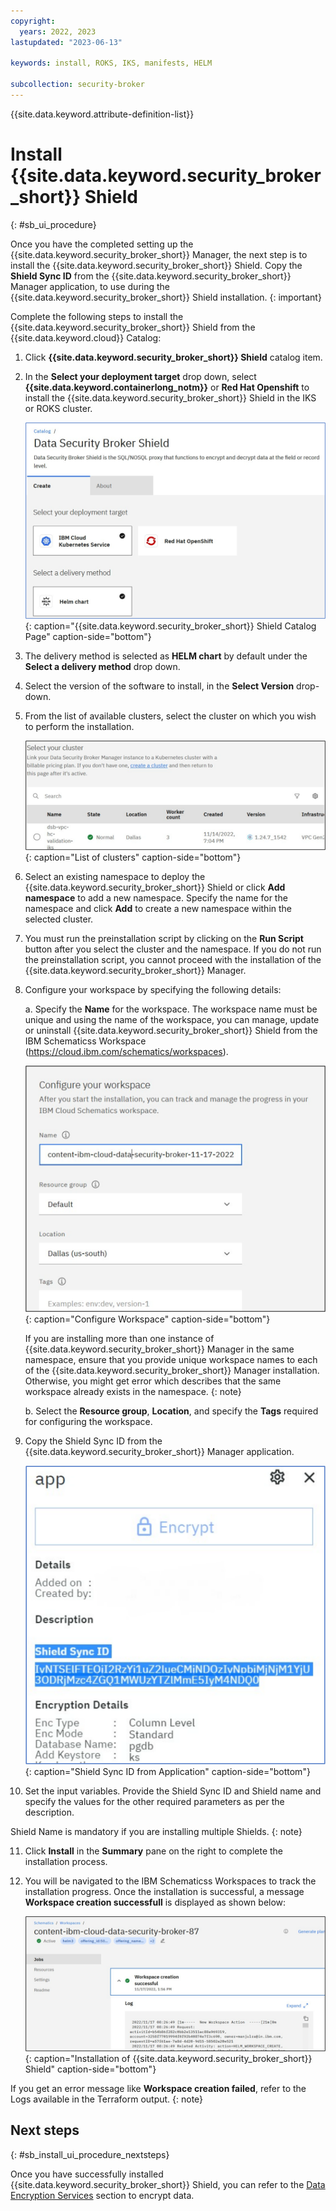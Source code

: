 ```yaml
---
copyright:
  years: 2022, 2023
lastupdated: "2023-06-13"

keywords: install, ROKS, IKS, manifests, HELM

subcollection: security-broker
---
```


{{site.data.keyword.attribute-definition-list}}

# Install {{site.data.keyword.security_broker_short}} Shield
{: #sb_ui_procedure}

Once you have the completed setting up the {{site.data.keyword.security_broker_short}} Manager, the next step is to install the {{site.data.keyword.security_broker_short}} Shield. Copy the **Shield Sync ID** from the {{site.data.keyword.security_broker_short}} Manager application, to use during the {{site.data.keyword.security_broker_short}} Shield installation.
{: important}

Complete the following steps to install the {{site.data.keyword.security_broker_short}} Shield from the {{site.data.keyword.cloud}} Catalog:

1. Click **{{site.data.keyword.security_broker_short}} Shield** catalog item.

2. In the **Select your deployment target** drop down, select **{{site.data.keyword.containerlong_notm}}** or **Red    Hat Openshift** to install the {{site.data.keyword.security_broker_short}} Shield in the IKS or ROKS cluster.

   ![{{site.data.keyword.security_broker_short}} Shield Catalog Page](../images/dsb_shield.svg){: caption="{{site.data.keyword.security_broker_short}} Shield Catalog Page" caption-side="bottom"}

3. The delivery method is selected as **HELM chart** by default under the **Select a delivery method** drop down.

4. Select the version of the software to install, in the **Select Version** drop-down.

5. From the list of available clusters, select the cluster on which you wish to perform the installation.

   ![List of available clusters](../images/clusters.svg){: caption="List of clusters" caption-side="bottom"}

6. Select an existing namespace to deploy the {{site.data.keyword.security_broker_short}} Shield or click **Add namespace** to add a new namespace. Specify the name for the namespace and click **Add** to create a new namespace within the selected cluster.

7. You must run the preinstallation script by clicking on the **Run Script** button after you select the cluster and the namespace. If you do not run the preinstallation script, you cannot proceed with the installation of the {{site.data.keyword.security_broker_short}} Manager.

8. Configure your workspace by specifying the following details:

   a. Specify the **Name** for the workspace. The workspace name must be unique and using the name of the workspace, you can manage, update or uninstall {{site.data.keyword.security_broker_short}} Shield from the IBM Schematicss Workspace (https://cloud.ibm.com/schematics/workspaces).

   ![Configure Workspace](../images/workspace.svg){: caption="Configure Workspace" caption-side="bottom"}

   If you are installing more than one instance of {{site.data.keyword.security_broker_short}} Manager in the same namespace, ensure that you provide unique workspace names to each of the {{site.data.keyword.security_broker_short}} Manager installation. Otherwise, you might get error which describes that the same workspace already exists in the namespace.
   {: note}
    
   b. Select the **Resource group**, **Location**, and specify the **Tags** required for configuring the workspace. 

9. Copy the Shield Sync ID from the {{site.data.keyword.security_broker_short}} Manager application.

   ![Shield Sync ID from Application](../images/shield_syncid.svg){: caption="Shield Sync ID from Application" caption-side="bottom"}

10. Set the input variables. Provide the Shield Sync ID and Shield name and specify the values for the other required parameters as per the description.

   Shield Name is mandatory if you are installing multiple Shields.
   {: note}

11. Click **Install** in the **Summary** pane on the right to complete the installation process.

12. You will be navigated to the IBM Schematicss Workspaces to track the installation progress. Once the installation is successful, a message **Workspace creation successfull** is displayed as shown below:

    ![Installation of {{site.data.keyword.security_broker_short}} Shield](../images/install_success.svg){: caption="Installation of {{site.data.keyword.security_broker_short}} Shield" caption-side="bottom"}

If you get an error message like **Workspace creation failed**, refer to the Logs available in the Terraform output.
{: note}

## Next steps
{: #sb_install_ui_procedure_nextsteps}

Once you have successfully installed {{site.data.keyword.security_broker_short}} Shield, you can refer to the [Data Encryption Services](/docs/security-broker?topic=security-broker-sb_encrypt_postgress) section to encrypt data.
